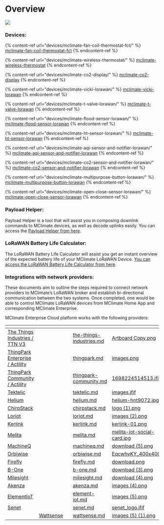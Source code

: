 # Overview

![](.gitbook/assets/mw1920\_lorawanheader.png)

### **Devices:**

{% content-ref url="devices/mclimate-fan-coil-thermostat-fct/" %}
[mclimate-fan-coil-thermostat-fct](devices/mclimate-fan-coil-thermostat-fct/)
{% endcontent-ref %}

{% content-ref url="devices/mclimate-wireless-thermostat/" %}
[mclimate-wireless-thermostat](devices/mclimate-wireless-thermostat/)
{% endcontent-ref %}

{% content-ref url="devices/mclimate-co2-display/" %}
[mclimate-co2-display](devices/mclimate-co2-display/)
{% endcontent-ref %}

{% content-ref url="devices/mclimate-vicki-lorawan/" %}
[mclimate-vicki-lorawan](devices/mclimate-vicki-lorawan/)
{% endcontent-ref %}

{% content-ref url="devices/mclimate-t-valve-lorawan/" %}
[mclimate-t-valve-lorawan](devices/mclimate-t-valve-lorawan/)
{% endcontent-ref %}

{% content-ref url="devices/mclimate-flood-sensor-lorawan/" %}
[mclimate-flood-sensor-lorawan](devices/mclimate-flood-sensor-lorawan/)
{% endcontent-ref %}

{% content-ref url="devices/mclimate-ht-sensor-lorawan/" %}
[mclimate-ht-sensor-lorawan](devices/mclimate-ht-sensor-lorawan/)
{% endcontent-ref %}

{% content-ref url="devices/mclimate-aqi-sensor-and-notifier-lorawan/" %}
[mclimate-aqi-sensor-and-notifier-lorawan](devices/mclimate-aqi-sensor-and-notifier-lorawan/)
{% endcontent-ref %}

{% content-ref url="devices/mclimate-co2-sensor-and-notifier-lorawan/" %}
[mclimate-co2-sensor-and-notifier-lorawan](devices/mclimate-co2-sensor-and-notifier-lorawan/)
{% endcontent-ref %}

{% content-ref url="devices/mclimate-multipurpose-button-lorawan/" %}
[mclimate-multipurpose-button-lorawan](devices/mclimate-multipurpose-button-lorawan/)
{% endcontent-ref %}

{% content-ref url="devices/mclimate-open-close-sensor-lorawan/" %}
[mclimate-open-close-sensor-lorawan](devices/mclimate-open-close-sensor-lorawan/)
{% endcontent-ref %}

### **Payload Helper:**

Payload Helper is a tool that will assist you in composing downlink commands to MClimate devices, as well as decode uplinks easily. You can access the [Payload Helper from here](https://mclimate.eu/pages/payload-helper).&#x20;

### LoRaWAN Battery Life Calculator:

The LoRaWAN Battery Life Calculator will assist you get an instant overview of the expected battery life of your MClimate LoRaWAN Device. [You can access the LoRaWAN Battery Life Calculator from here](https://mclimate.eu/pages/lorawan-battery-calculator).

### **Integrations with network providers:**

These documents aim to outline the steps required to connect network providers to MClimate’s LoRaWAN broker and establish bi-directional communication between the two systems. Once completed, one would be able to control MClimate LoRaWAN devices from MClimate Home App and corresponding MClimate Enterprise.&#x20;

MClimate Enterprise Cloud platform works with the following providers:

<table data-view="cards" data-full-width="false"><thead><tr><th></th><th></th><th></th><th data-hidden data-card-target data-type="content-ref"></th><th data-hidden data-card-cover data-type="files"></th></tr></thead><tbody><tr><td><a href="integrations/the-things-industries.md">The Things Industries / TTN V3</a></td><td></td><td></td><td><a href="integrations/the-things-industries.md">the-things-industries.md</a></td><td><a href=".gitbook/assets/Artboard Copy.png">Artboard Copy.png</a></td></tr><tr><td><a href="integrations/thingpark.md">ThingPark Enterprise / Actility</a></td><td></td><td></td><td><a href="integrations/thingpark.md">thingpark.md</a></td><td><a href=".gitbook/assets/images.png">images.png</a></td></tr><tr><td><a href="integrations/thingpark-community.md">ThingPark Community / Actility</a></td><td></td><td></td><td><a href="integrations/thingpark-community.md">thingpark-community.md</a></td><td><a href=".gitbook/assets/1698224514513.jfif">1698224514513.jfif</a></td></tr><tr><td><a href="integrations/tektelic.md">Tektelic</a></td><td></td><td></td><td><a href="integrations/tektelic.md">tektelic.md</a></td><td><a href=".gitbook/assets/images.jfif">images.jfif</a></td></tr><tr><td><a href="integrations/helium.md">Helium</a></td><td></td><td></td><td><a href="integrations/helium.md">helium.md</a></td><td><a href=".gitbook/assets/helium-hnt9072.jpg">helium-hnt9072.jpg</a></td></tr><tr><td><a href="integrations/chirpstack.md">ChirpStack</a></td><td></td><td></td><td><a href="integrations/chirpstack.md">chirpstack.md</a></td><td><a href=".gitbook/assets/logo (1).png">logo (1).png</a></td></tr><tr><td><a href="integrations/loriot.md">Loriot</a></td><td></td><td></td><td><a href="integrations/loriot.md">loriot.md</a></td><td><a href=".gitbook/assets/images (2).png">images (2).png</a></td></tr><tr><td><a href="integrations/kerlink.md">Kerlink</a></td><td></td><td></td><td><a href="integrations/kerlink.md">kerlink.md</a></td><td><a href=".gitbook/assets/kerlink-01.png">kerlink-01.png</a></td></tr><tr><td><a href="integrations/melita.md">Melita</a></td><td></td><td></td><td><a href="integrations/melita.md">melita.md</a></td><td><a href=".gitbook/assets/melita-iot-social-card.jpg">melita-iot-social-card.jpg</a></td></tr><tr><td><a href="integrations/machineq.md">MachineQ</a></td><td></td><td></td><td><a href="integrations/machineq.md">machineq.md</a></td><td><a href=".gitbook/assets/download (5).png">download (5).png</a></td></tr><tr><td><a href="integrations/orbiwise.md">Orbiwise</a></td><td></td><td></td><td><a href="integrations/orbiwise.md">orbiwise.md</a></td><td><a href=".gitbook/assets/EqcwhvKY_400x400.jpg">EqcwhvKY_400x400.jpg</a></td></tr><tr><td><a href="integrations/firefly.md">Firefly</a></td><td></td><td></td><td><a href="integrations/firefly.md">firefly.md</a></td><td><a href=".gitbook/assets/download.png">download.png</a></td></tr><tr><td><a href="integrations/b-one.md">B-One</a></td><td></td><td></td><td><a href="integrations/b-one.md">b-one.md</a></td><td><a href=".gitbook/assets/download (3).png">download (3).png</a></td></tr><tr><td><a href="integrations/milesight.md">Milesight</a></td><td></td><td></td><td><a href="integrations/milesight.md">milesight.md</a></td><td><a href=".gitbook/assets/download (4).png">download (4).png</a></td></tr><tr><td><a href="integrations/akenza.md">Akenza</a></td><td></td><td></td><td><a href="integrations/akenza.md">akenza.md</a></td><td><a href=".gitbook/assets/images (4).png">images (4).png</a></td></tr><tr><td><a href="integrations/element-iot.md">ElementIoT</a></td><td></td><td></td><td><a href="integrations/element-iot.md">element-iot.md</a></td><td><a href=".gitbook/assets/images (5).png">images (5).png</a></td></tr><tr><td><a href="integrations/senet.md">Senet</a></td><td></td><td></td><td><a href="integrations/senet.md">senet.md</a></td><td><a href=".gitbook/assets/senet_logo.jfif">senet_logo.jfif</a></td></tr><tr><td></td><td><a href="integrations/wattsense.md">Wattsense</a></td><td></td><td><a href="integrations/wattsense.md">wattsense.md</a></td><td><a href=".gitbook/assets/images (5) (1).png">images (5) (1).png</a></td></tr></tbody></table>
